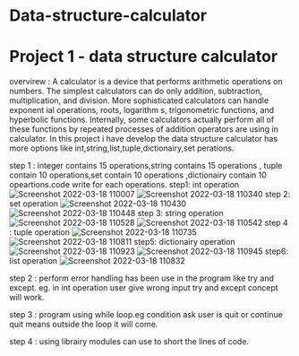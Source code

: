 # Data-structure-calculator

# Project 1 - data structure calculator


 overvirew :
            A calculator is a device that performs arithmetic operations on numbers. The simplest calculators can do only addition, subtraction, multiplication, and division. 
            More sophisticated calculators can handle exponent ial operations, roots, logarithm s, trigonometric functions, and hyperbolic functions. Internally, some calculators actually perform all of these functions by repeated processes of addition operators are using in calculator. In this project i have develop the data structure calculator has more options like int,string,list,tuple,dictionairy,set perations.
 
            
step 1 :
         integer contains 15 operations,string contains 15 operations , tuple contain 10 operations,set contain 10 operations ,dictionairy contain 10 opeartions.code write for each operations.
         step1: int operation
         ![Screenshot 2022-03-18 110007](https://user-images.githubusercontent.com/88941914/158945732-e2406860-6363-433e-90e9-a785ebfa31f2.png)
         ![Screenshot 2022-03-18 110340](https://user-images.githubusercontent.com/88941914/158946045-61b0f960-64bf-4b0a-b534-68a4bd791614.png)
         step 2: set operation
         ![Screenshot 2022-03-18 110430](https://user-images.githubusercontent.com/88941914/158946060-d00f9f5f-a29d-4db1-9fa0-ae8a7b254f21.png)
         ![Screenshot 2022-03-18 110448](https://user-images.githubusercontent.com/88941914/158957144-65166249-c5cd-4699-a2a7-4dbdd1d3c8e5.png)
         step 3: string operation
         ![Screenshot 2022-03-18 110528](https://user-images.githubusercontent.com/88941914/158957213-9d765d60-5dae-4645-9529-5e7e0cda628c.png)
         ![Screenshot 2022-03-18 110542](https://user-images.githubusercontent.com/88941914/158957222-69e41971-a5ed-4a33-989b-d56d75aff411.png)
         step 4 : tuple operation
         ![Screenshot 2022-03-18 110735](https://user-images.githubusercontent.com/88941914/158957386-cfa95537-c74e-4bc0-86af-2d2ee27ba0d7.png)
         ![Screenshot 2022-03-18 110811](https://user-images.githubusercontent.com/88941914/158957397-1c48fe79-0edf-49dc-b1e7-c0e438c88770.png)
         step5: dictionairy operation
         ![Screenshot 2022-03-18 110923](https://user-images.githubusercontent.com/88941914/158957417-d3d41999-2937-4a86-a351-e25dc3a1663b.png)
         ![Screenshot 2022-03-18 110945](https://user-images.githubusercontent.com/88941914/158957425-9e7240c9-5a9f-47b2-9bdc-df08146a22ea.png)
         step6: list operation
         ![Screenshot 2022-03-18 110832](https://user-images.githubusercontent.com/88941914/158957406-a13e4e9d-91d1-40f7-b87a-a766feb98079.png)
        
 
step 2 :
       perform error handling has been use in the program like try and except. eg. in int operation user give wrong input try and except concept will work.
       
step 3 :
       program using while loop.eg condition ask user is quit or continue quit means outside the loop it will come.
       
step 4 :
       using librairy modules can use to short the lines of code.
